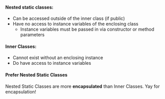#### Nested static classes:
* Can be accessed outside of the inner class (if public)
* Have no access to instance variables of the enclosing class
	* Instance variables must be passed in via constructor or method parameters

 
 
#### Inner Classes:
* Cannot exist without an enclosing instance
* Do have access to instance variables

#### Prefer Nested Static Classes
Nested Static Classes are more **encapsulated** than Inner Classes. Yay for encapsulation!
